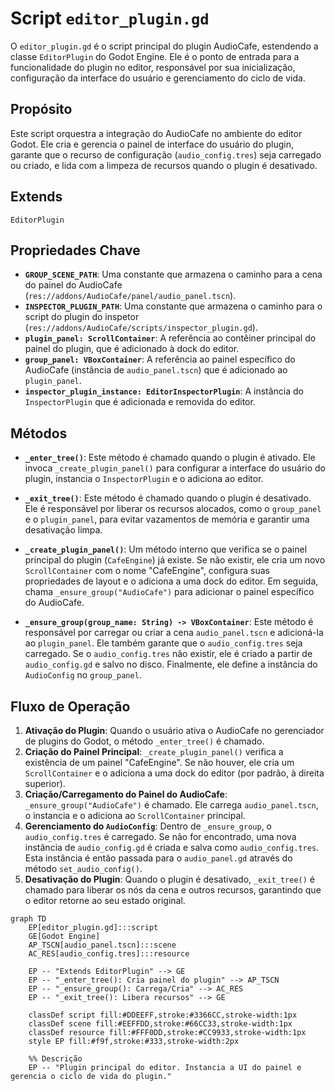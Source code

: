 # Script `editor_plugin.gd`

O `editor_plugin.gd` é o script principal do plugin AudioCafe, estendendo a classe `EditorPlugin` do Godot Engine. Ele é o ponto de entrada para a funcionalidade do plugin no editor, responsável por sua inicialização, configuração da interface do usuário e gerenciamento do ciclo de vida.

## Propósito

Este script orquestra a integração do AudioCafe no ambiente do editor Godot. Ele cria e gerencia o painel de interface do usuário do plugin, garante que o recurso de configuração (`audio_config.tres`) seja carregado ou criado, e lida com a limpeza de recursos quando o plugin é desativado.

## Extends

`EditorPlugin`

## Propriedades Chave

*   **`GROUP_SCENE_PATH`**: Uma constante que armazena o caminho para a cena do painel do AudioCafe (`res://addons/AudioCafe/panel/audio_panel.tscn`).
*   **`INSPECTOR_PLUGIN_PATH`**: Uma constante que armazena o caminho para o script do plugin do inspetor (`res://addons/AudioCafe/scripts/inspector_plugin.gd`).
*   **`plugin_panel: ScrollContainer`**: A referência ao contêiner principal do painel do plugin, que é adicionado à dock do editor.
*   **`group_panel: VBoxContainer`**: A referência ao painel específico do AudioCafe (instância de `audio_panel.tscn`) que é adicionado ao `plugin_panel`.
*   **`inspector_plugin_instance: EditorInspectorPlugin`**: A instância do `InspectorPlugin` que é adicionada e removida do editor.

## Métodos

*   **`_enter_tree()`**: Este método é chamado quando o plugin é ativado. Ele invoca `_create_plugin_panel()` para configurar a interface do usuário do plugin, instancia o `InspectorPlugin` e o adiciona ao editor.

*   **`_exit_tree()`**: Este método é chamado quando o plugin é desativado. Ele é responsável por liberar os recursos alocados, como o `group_panel` e o `plugin_panel`, para evitar vazamentos de memória e garantir uma desativação limpa.

*   **`_create_plugin_panel()`**: Um método interno que verifica se o painel principal do plugin (`CafeEngine`) já existe. Se não existir, ele cria um novo `ScrollContainer` com o nome "CafeEngine", configura suas propriedades de layout e o adiciona a uma dock do editor. Em seguida, chama `_ensure_group("AudioCafe")` para adicionar o painel específico do AudioCafe.

*   **`_ensure_group(group_name: String) -> VBoxContainer`**: Este método é responsável por carregar ou criar a cena `audio_panel.tscn` e adicioná-la ao `plugin_panel`. Ele também garante que o `audio_config.tres` seja carregado. Se o `audio_config.tres` não existir, ele é criado a partir de `audio_config.gd` e salvo no disco. Finalmente, ele define a instância do `AudioConfig` no `group_panel`.

## Fluxo de Operação

1.  **Ativação do Plugin**: Quando o usuário ativa o AudioCafe no gerenciador de plugins do Godot, o método `_enter_tree()` é chamado.
2.  **Criação do Painel Principal**: `_create_plugin_panel()` verifica a existência de um painel "CafeEngine". Se não houver, ele cria um `ScrollContainer` e o adiciona a uma dock do editor (por padrão, à direita superior).
3.  **Criação/Carregamento do Painel do AudioCafe**: `_ensure_group("AudioCafe")` é chamado. Ele carrega `audio_panel.tscn`, o instancia e o adiciona ao `ScrollContainer` principal.
4.  **Gerenciamento do `AudioConfig`**: Dentro de `_ensure_group`, o `audio_config.tres` é carregado. Se não for encontrado, uma nova instância de `audio_config.gd` é criada e salva como `audio_config.tres`. Esta instância é então passada para o `audio_panel.gd` através do método `set_audio_config()`.
5.  **Desativação do Plugin**: Quando o plugin é desativado, `_exit_tree()` é chamado para liberar os nós da cena e outros recursos, garantindo que o editor retorne ao seu estado original.

```mermaid
graph TD
    EP[editor_plugin.gd]:::script
    GE[Godot Engine]
    AP_TSCN[audio_panel.tscn]:::scene
    AC_RES[audio_config.tres]:::resource

    EP -- "Extends EditorPlugin" --> GE
    EP -- "_enter_tree(): Cria painel do plugin" --> AP_TSCN
    EP -- "_ensure_group(): Carrega/Cria" --> AC_RES
    EP -- "_exit_tree(): Libera recursos" --> GE

    classDef script fill:#DDEEFF,stroke:#3366CC,stroke-width:1px
    classDef scene fill:#EEFFDD,stroke:#66CC33,stroke-width:1px
    classDef resource fill:#FFF0DD,stroke:#CC9933,stroke-width:1px
    style EP fill:#f9f,stroke:#333,stroke-width:2px

    %% Descrição
    EP -- "Plugin principal do editor. Instancia a UI do painel e gerencia o ciclo de vida do plugin."
```